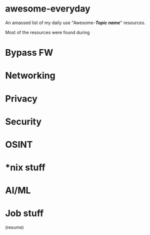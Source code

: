 # awesome-everyday
An amassed list of my daily use "Awesome-***Topic name***" resources.

Most of the resources were found during 

# Bypass FW
# Networking
# Privacy
# Security
# OSINT
# *nix stuff
# AI/ML
# Job stuff
(resume)
